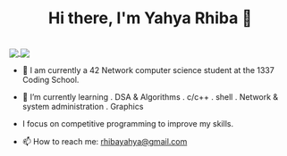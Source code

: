<div align="center">

# Hi there, I'm Yahya Rhiba 👋

</div>

<br/>

<a href="https://github.com/yrhiba?tab=repositories">
  <img align="center" src="https://github-readme-stats.vercel.app/api/top-langs/?username=yrhiba&theme=dark&PAT_1=yrhiba"/>
</a>
<a href="https://github.com/yrhiba?tab=repositories">
 <img align="center" src="https://github-readme-stats.vercel.app/api?username=yrhiba&line_height=40&show_icons=true&theme=dark&PAT_1=yrhiba">
</a>

<br/>

- 🔭 I am currently a 42 Network computer science student at the 1337 Coding School.
- 🌱 I’m currently learning 
                            . DSA & Algorithms
                            . c/c++
                            . shell
                            . Network & system administration
                            . Graphics

- I focus on competitive programming to improve my skills.
- 📫 How to reach me: rhibayahya@gmail.com

